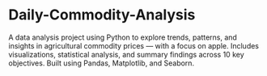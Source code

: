 # Daily-Commodity-Analysis
A data analysis project using Python to explore trends, patterns, and insights in agricultural commodity prices — with a focus on apple. Includes visualizations, statistical analysis, and summary findings across 10 key objectives. Built using Pandas, Matplotlib, and Seaborn.
